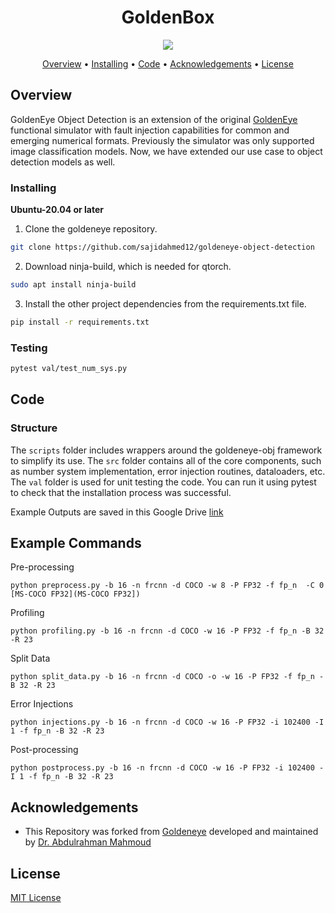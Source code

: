 <h1 align="center">
    GoldenBox
</h1>

<p align="center">
    <a href="https://opensource.org/licenses/MIT"><img src="https://img.shields.io/badge/license-MIT-blue"></a>
</p>

<p align="center">
  <a href="#background">Overview</a> •
  <a href="#Installing">Installing</a> •
  <a href="#code">Code</a> •
  <a href="#acknowledgements">Acknowledgements</a> •
<!--   <a href="#citation">Citation</a> • -->
  <a href="#license">License</a>
</p>

## Overview

GoldenEye Object Detection is an extension of the original [GoldenEye](https://github.com//ma3mool/goldeneye) functional simulator with fault injection capabilities for common and emerging numerical formats. Previously the simulator was only supported image classification models. Now, we have extended our use case to object detection models as well.

### Installing

**Ubuntu-20.04 or later**
1. Clone the goldeneye repository.
```bash
git clone https://github.com/sajidahmed12/goldeneye-object-detection
```

2. Download ninja-build, which is needed for qtorch.
```bash
sudo apt install ninja-build
```

3. Install the other project dependencies from the requirements.txt file.
```bash
pip install -r requirements.txt
```

### Testing

```bash
pytest val/test_num_sys.py
```

## Code

### Structure
The ```scripts``` folder includes wrappers around the goldeneye-obj framework to simplify its use. The ```src``` folder contains all of the core components, such as number system implementation, error injection routines, dataloaders, etc. The ```val``` folder is used for unit testing the code. You can run it using pytest to check that the installation process was successful.



Example Outputs are saved in this Google Drive [link](https://drive.google.com/drive/folders/1nP0pavu3vprPc9EvuahkF9UsETDlwFEp?usp=sharing)

## Example Commands 

Pre-processing 
```
python preprocess.py -b 16 -n frcnn -d COCO -w 8 -P FP32 -f fp_n  -C 0 [MS-COCO FP32](MS-COCO FP32])
```

Profiling
```
python profiling.py -b 16 -n frcnn -d COCO -w 16 -P FP32 -f fp_n -B 32 -R 23
```

Split Data
```
python split_data.py -b 16 -n frcnn -d COCO -o -w 16 -P FP32 -f fp_n -B 32 -R 23
```

Error Injections
```
python injections.py -b 16 -n frcnn -d COCO -w 16 -P FP32 -i 102400 -I 1 -f fp_n -B 32 -R 23
```

Post-processing 
```
python postprocess.py -b 16 -n frcnn -d COCO -w 16 -P FP32 -i 102400 -I 1 -f fp_n -B 32 -R 23
```

## Acknowledgements

- This Repository was forked from [Goldeneye](https://github.com/ma3mool/goldeneye/) developed and maintained by [Dr. Abdulrahman Mahmoud](https://ma3mool.github.io/)

## License
<a href="LICENSE">MIT License</a>

